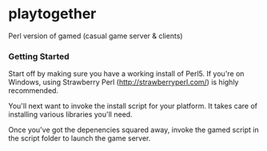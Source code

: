 # playtogether
Perl version of gamed (casual game server &amp; clients)

### Getting Started
Start off by making sure you have a working install of Perl5.  If you're on Windows, using Strawberry Perl (http://strawberryperl.com/)
is highly recommended.

You'll next want to invoke the install script for your platform.  It takes care of installing various libraries you'll need.

Once you've got the depenencies squared away, invoke the gamed script in the script folder to launch the game server.
